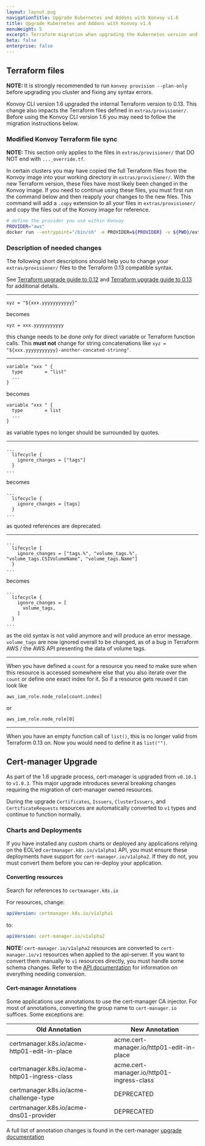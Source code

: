 ```yaml
---
layout: layout.pug
navigationTitle: Upgrade Kubernetes and Addons with Konvoy v1.6
title: Upgrade Kubernetes and Addons with Konvoy v1.6
menuWeight: 5
excerpt: Terraform migration when upgrading the Kubernetes version and platform service addons with Konvoy v1.6
beta: false
enterprise: false
---
```


## Terraform files

<p class="message--note"><strong>NOTE: </strong>It is strongly recommended to run <code>konvoy provision --plan-only</code> before upgrading you cluster and fixing any syntax errors.</p>

Konvoy CLI version 1.6 upgraded the internal Terraform version to 0.13.
This change also impacts the Terraform files defined in  `extras/provisioner/`.
Before using the Konvoy CLI version 1.6 you may need to follow the migration instructions below.

### Modified Konvoy Terraform file sync

<p class="message--note"><strong>NOTE: </strong>This section only applies to the files in <code>extras/provisioner/</code> that DO NOT end with <code>..._override.tf</code>.</p>

In certain clusters you may have copied the full Terraform files from the Konvoy image into your working directory in `extras/provisioner/`.
With the new Terraform version, these files have most likely been changed in the Konvoy image.
If you need to continue using these files, you must first run the command below and then reapply your changes to the new files.
This command will add a `.copy` extension to all your files in `extras/provisioner/` and copy the files out of the Konvoy image for reference.

```bash
# define the provider you use within Konvoy
PROVIDER="aws"
docker run --entrypoint="/bin/sh" -e PROVIDER=${PROVIDER} -v ${PWD}/extras/provisioner:/extras mesosphere/konvoy:v1.6.2 -c "for f in /extras/*.tf; do cp /opt/konvoy/providers/\${PROVIDER}/\$(basename \${f}) /extras/\$(basename \${f}).copy; cp /opt/konvoy/providers/\${PROVIDER}/\$(basename \${f}).gotmpl /extras/\$(basename \${f}).gotmpl.copy; done"
```

### Description of needed changes

The following short descriptions should help you to change your `extras/provisioner/` files to the Terraform 0.13 compatible syntax.

See [Terraform upgrade guide to 0.12][terraform-upgrade-to-0-12] and [Terraform upgrade guide to 0.13][terraform-upgrade-to-0-13]<span class="x x-first x-last"> </span>for additional details.

---

```hcl
xyz = "${xxx.yyyyyyyyyyy}"
```

becomes

```hcl
xyz = xxx.yyyyyyyyyyy
```

this change needs to be done only for direct variable or Terraform function calls.
This **must not** change for string concatenations like `xyz = "${xxx.yyyyyyyyyyy}-another-concated-strinng"`.

---

```hcl
variable "xxx " {
  type        = "list"
  ...
}
```

becomes

```hcl
variable "xxx " {
  type        = list
  ...
}
```

as variable types no longer should be surrounded by quotes.

---

```hcl
...
  lifecycle {
    ignore_changes = ["tags"]
  }
...
```

becomes

```hcl
...
  lifecycle {
    ignore_changes = [tags]
  }
...
```

as quoted references are deprecated.

---

```hcl
...
  lifecycle {
    ignore_changes = ["tags.%", "volume_tags.%", "volume_tags.CSIVolumeName", "volume_tags.Name"]
  }
...
```

becomes

```hcl
...
  lifecycle {
    ignore_changes = [
      volume_tags,
    ]
  }
...
```

as the old syntax is not valid anymore and will produce an error message.
`volume_tags` are now ignored overall to be changed, as of a bug in Terraform AWS /
the AWS API presenting the data of volume tags.

---

When you have defined a `count` for a resource you need to make sure
when this resource is accessed somewhere else that you also iterate over
the `count` or define one exact index for it. So if a resource gets reused
it can look like

```hcl
aws_iam_role.node_role[count.index]
```

or

```hcl
aws_iam_role.node_role[0]
```

---

When you have an empty function call of `list()`, this is no longer valid
from Terraform 0.13 on. Now you would need to define it as `list("")`.

[terraform-upgrade-to-0-12]: https://www.terraform.io/upgrade-guides/0-12.html
[terraform-upgrade-to-0-13]: https://www.terraform.io/upgrade-guides/0-13.html

## Cert-manager Upgrade

As part of the 1.6 upgrade process, cert-manager is upgraded from `v0.10.1` to `v1.0.3`. This major upgrade introduces several breaking changes requiring the migration of cert-manager owned resources.

During the upgrade `Certificates`, `Issuers`, `ClusterIssuers`, and `CertificateRequests` resources are automatically converted to `v1` types and continue to function normally.

### Charts and Deployments

If you have installed any custom charts or deployed any applications relying on the EOL'ed `certmanager.k8s.io/v1alpha1` API, you must ensure these deployments have support for `cert-manager.io/v1alpha2`. If they do not, you must convert them before you can re-deploy your application.

#### Converting resources
Search for references to `certmanager.k8s.io`

For resources, change:

```yaml
apiVersion: certmanager.k8s.io/v1alpha1
```

to:

```yaml
apiVersion: cert-manager.io/v1alpha2
```

<p class="message--note"><strong>NOTE: </strong><code>cert-manager.io/v1alpha2</code> resources are converted to <code>cert-manager.io/v1</code> resources when applied to the api-server. If you want to convert them manually to <code>v1</code> resources directly, you must handle some schema changes. Refer to the <a href="https://cert-manager.io/docs/reference/api-docs/">API documentation</a> for information on everything needing conversion.</p>

#### Cert-manager Annotations

Some applications use annotations to use the cert-manager CA injector. For most of annotations, converting the group name to `cert-manager.io` suffices. Some exceptions are:

| Old Annotation | New Annotation |
-----------------|------------------
| certmanager.k8s.io/acme-http01-edit-in-place |acme.cert-manager.io/http01-edit-in-place |
| certmanager.k8s.io/acme-http01-ingress-class |acme.cert-manager.io/http01-ingress-class |
| certmanager.k8s.io/acme-challenge-type | DEPRECATED |
| certmanager.k8s.io/acme-dns01-provider | DEPRECATED |

A full list of annotation changes is found in the cert-manager [upgrade documentation](https://cert-manager.io/docs/installation/upgrading/upgrading-0.10-0.11/#additional-annotation-changes)
